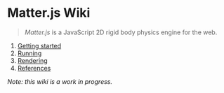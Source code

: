 # Matter.js Wiki

> *Matter.js* is a JavaScript 2D rigid body physics engine for the web.

1. [Getting started](https://github.com/liabru/matter-js/wiki/Getting-started)
1. [Running](https://github.com/liabru/matter-js/wiki/Running)
1. [Rendering](https://github.com/liabru/matter-js/wiki/Rendering)
1. [References](https://github.com/liabru/matter-js/wiki/References)

_Note: this wiki is a work in progress._